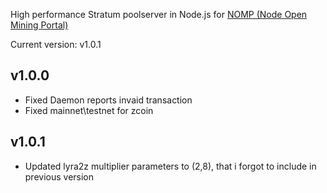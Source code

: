 High performance Stratum poolserver in Node.js for [NOMP (Node Open Mining Portal)](https://github.com/foxer666/node-open-mining-portal)

Current version: v1.0.1

## v1.0.0
* Fixed Daemon reports invaid transaction
* Fixed mainnet\testnet for zcoin

## v1.0.1

* Updated lyra2z multiplier parameters to (2,8), that i forgot to include in previous version
